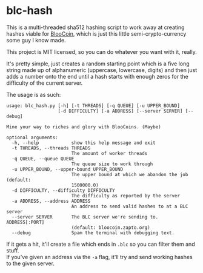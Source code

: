 blc-hash
========

This is a multi-threaded sha512 hashing script to work away at creating hashes viable for [BlooCoin](https://github.com/Max00355/BlooCoin), which is just this little semi-crypto-currency some guy I know made.

This project is MIT licensed, so you can do whatever you want with it, really.

It's pretty simple, just creates a random starting point which is a five long string made up of alphanumeric (uppercase, lowercase, digits) and then just adds a number onto the end until a hash starts with enough zeros for the difficulty of the current server.

The usage is as such:
```
usage: blc_hash.py [-h] [-t THREADS] [-q QUEUE] [-u UPPER_BOUND]
                   [-d DIFFICULTY] [-a ADDRESS] [--server SERVER] [--debug]

Mine your way to riches and glory with BlooCoins. (Maybe)

optional arguments:
  -h, --help            show this help message and exit
  -t THREADS, --threads THREADS
                        The amount of worker threads
  -q QUEUE, --queue QUEUE
                        The queue size to work through
  -u UPPER_BOUND, --upper-bound UPPER_BOUND
                        The upper bound at which we abandon the job (default:
                        1500000.0)
  -d DIFFICULTY, --difficulty DIFFICULTY
                        The difficulty as reported by the server
  -a ADDRESS, --address ADDRESS
                        An address to send valid hashes to at a BLC server
  --server SERVER       The BLC server we're sending to. ADDRESS[:PORT]
                        (default: bloocoin.zapto.org)
  --debug               Spam the terminal with debugging text.
```

If it gets a hit, it'll create a file which ends in `.blc` so you can filter them and stuff.  
If you've given an address via the `-a` flag, it'll try and send working hashes to the given server.
